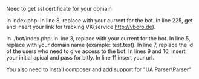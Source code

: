 Need to get ssl certificate for your domain

In index.php:
In line 8, replace with your current for the bot.
In line 225, get and insert your link for tracking VK(service http://vboro.de).



In ./bot/index.php:
In line 3, replace with your current for the bot.
In line 5, replace with your domain name (example: test.test).
In line 7, replace the id of the users who need to give access to the bot.
In lines 9 and 10, insert your initial apical and pass for bitly.
In line 11 insert your url.


You also need to install composer and add support for "UA Parser\Parser"

